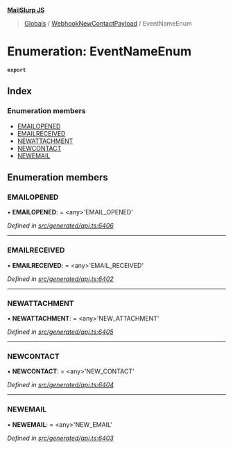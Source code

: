 **[MailSlurp JS](../README.md)**

> [Globals](../README.md) / [WebhookNewContactPayload](../modules/webhooknewcontactpayload.md) / EventNameEnum

# Enumeration: EventNameEnum

**`export`** 

## Index

### Enumeration members

* [EMAILOPENED](webhooknewcontactpayload.eventnameenum.md#emailopened)
* [EMAILRECEIVED](webhooknewcontactpayload.eventnameenum.md#emailreceived)
* [NEWATTACHMENT](webhooknewcontactpayload.eventnameenum.md#newattachment)
* [NEWCONTACT](webhooknewcontactpayload.eventnameenum.md#newcontact)
* [NEWEMAIL](webhooknewcontactpayload.eventnameenum.md#newemail)

## Enumeration members

### EMAILOPENED

•  **EMAILOPENED**:  = \<any>'EMAIL\_OPENED'

*Defined in [src/generated/api.ts:6406](https://github.com/mailslurp/mailslurp-client/blob/98c6efc/src/generated/api.ts#L6406)*

___

### EMAILRECEIVED

•  **EMAILRECEIVED**:  = \<any>'EMAIL\_RECEIVED'

*Defined in [src/generated/api.ts:6402](https://github.com/mailslurp/mailslurp-client/blob/98c6efc/src/generated/api.ts#L6402)*

___

### NEWATTACHMENT

•  **NEWATTACHMENT**:  = \<any>'NEW\_ATTACHMENT'

*Defined in [src/generated/api.ts:6405](https://github.com/mailslurp/mailslurp-client/blob/98c6efc/src/generated/api.ts#L6405)*

___

### NEWCONTACT

•  **NEWCONTACT**:  = \<any>'NEW\_CONTACT'

*Defined in [src/generated/api.ts:6404](https://github.com/mailslurp/mailslurp-client/blob/98c6efc/src/generated/api.ts#L6404)*

___

### NEWEMAIL

•  **NEWEMAIL**:  = \<any>'NEW\_EMAIL'

*Defined in [src/generated/api.ts:6403](https://github.com/mailslurp/mailslurp-client/blob/98c6efc/src/generated/api.ts#L6403)*
